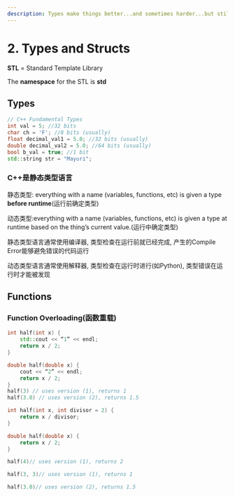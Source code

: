 ```yaml
---
description: Types make things better...and sometimes harder...but still better >:(
---
```


# 2. Types and Structs

**STL** = Standard Template Library

The **namespace** for the STL is **std**

## Types

```cpp
// C++ Fundamental Types
int val = 5; //32 bits
char ch = 'F'; //8 bits (usually)
float decimal_val1 = 5.0; //32 bits (usually)
double decimal_val2 = 5.0; //64 bits (usually)
bool b_val = true; //1 bit
std::string str = "Mayuri";
```



### C++是静态类型语言

静态类型: everything&#x20;with a name (variables,&#x20;functions, etc) is given a&#x20;type **before runtime**(运行前确定类型)

动态类型:everything with a name(variables, functions, etc) is&#x20;given a type at runtime&#x20;based on the thing’s current&#x20;value.(运行中确定类型)

静态类型语言通常使用编译器, 类型检查在运行前就已经完成, 产生的Compile Error能够避免错误的代码运行

动态类型语言通常使用解释器, 类型检查在运行时进行(如Python), 类型错误在运行时才能被发现



## Functions

### Function Overloading(函数重载)

```cpp
int half(int x) {
    std::cout << “1” << endl;
    return x / 2;
}

double half(double x) {
    cout << “2” << endl;
    return x / 2;
}
half(3) // uses version (1), returns 1 
half(3.0) // uses version (2), returns 1.5
```

```cpp
int half(int x, int divisor = 2) {
    return x / divisor;
}

double half(double x) {
    return x / 2;
}

half(4)// uses version (1), returns 2 

half(3, 3)// uses version (1), returns 1 

half(3.0)// uses version (2), returns 1.5
```

